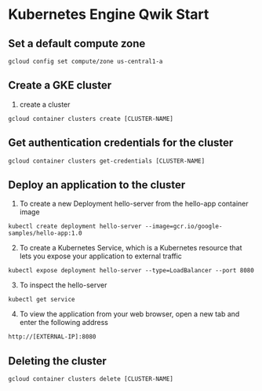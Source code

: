 # Kubernetes Engine Qwik Start

## Set a default compute zone

```
gcloud config set compute/zone us-central1-a
```

## Create a GKE cluster

1. create a cluster

```
gcloud container clusters create [CLUSTER-NAME]
```

## Get authentication credentials for the cluster

```
gcloud container clusters get-credentials [CLUSTER-NAME]
```

## Deploy an application to the cluster

1. To create a new Deployment hello-server from the hello-app container image

```
kubectl create deployment hello-server --image=gcr.io/google-samples/hello-app:1.0
```

2. To create a Kubernetes Service, which is a Kubernetes resource that lets you expose your application to external traffic

```
kubectl expose deployment hello-server --type=LoadBalancer --port 8080
```

3. To inspect the hello-server

```
kubectl get service
```

4. To view the application from your web browser, open a new tab and enter the following address

```
http://[EXTERNAL-IP]:8080
```

## Deleting the cluster

```
gcloud container clusters delete [CLUSTER-NAME]
```
